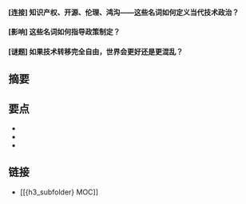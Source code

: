 #### [连接] 知识产权、开源、伦理、鸿沟——这些名词如何定义当代技术政治？


#### [影响] 这些名词如何指导政策制定？


#### [谜题] 如果技术转移完全自由，世界会更好还是更混乱？


## 摘要


## 要点

- 
- 
- 

## 链接

- [[{h3_subfolder} MOC]]
